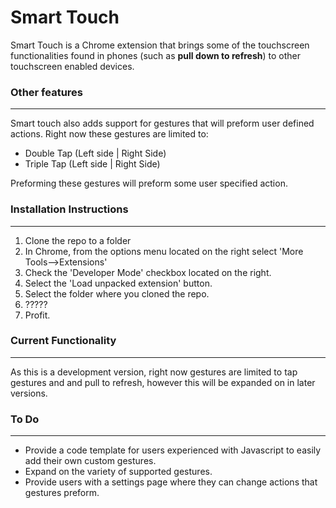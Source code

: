 # Smart Touch
Smart Touch is a Chrome extension that brings some of the touchscreen
functionalities found in phones (such as __pull down to refresh__) to
other touchscreen enabled devices.


### Other features
---
Smart touch also adds support for gestures that will preform user defined actions. Right now these gestures are limited to:

* Double Tap (Left side | Right Side)
* Triple Tap (Left side | Right Side)

Preforming these gestures will preform some user specified action.

### Installation Instructions
---
1. Clone the repo to a folder
2. In Chrome, from the options menu located on the right select 'More Tools-->Extensions'
3. Check the 'Developer Mode' checkbox located on the right.
4. Select the 'Load unpacked extension' button.
5. Select the folder where you cloned the repo.
6. ?????
7. Profit.


### Current Functionality
---
As this is a development version, right now gestures are limited to tap gestures and and pull to refresh, however this will be expanded on in later versions.


### To Do
---
* Provide a code template for users experienced with Javascript to easily add their own custom gestures.
* Expand on the variety of supported gestures.
* Provide users with a settings page where they can change actions that gestures preform.